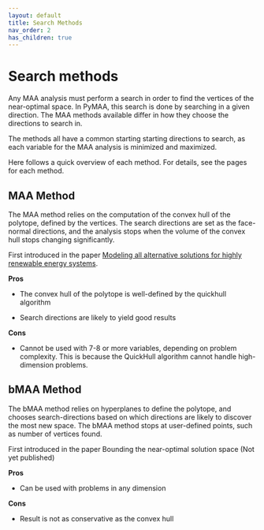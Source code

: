 ```yaml
---
layout: default
title: Search Methods
nav_order: 2
has_children: true
---
```


# Search methods

Any MAA analysis must perform a search in order to find the vertices of the near-optimal space.  In PyMAA, this search is done by searching in a given direction. The MAA methods available differ in how they choose the directions to search in.

The methods all have a common starting starting directions to search, as each variable for the MAA analysis is minimized and maximized.

Here follows a quick overview of each method. For details, see the pages for each method.

## MAA Method

The MAA method relies on the computation of the convex hull of the polytope, defined by the vertices. The search directions are set as the face-normal directions, and the analysis stops when the volume of the convex hull stops changing significantly.

First introduced in the paper [Modeling all alternative solutions for highly renewable energy systems](https://doi.org/10.1016/j.energy.2021.121294).

**Pros**

- The convex hull of the polytope is well-defined by the quickhull algorithm

- Search directions are likely to yield good results 

**Cons**

* Cannot be used with 7-8 or more variables, depending on problem complexity. This is because the QuickHull algorithm cannot handle high-dimension problems.

## bMAA Method

The bMAA method relies on hyperplanes to define the polytope, and chooses search-directions based on which directions are likely to discover the most new space. The bMAA method stops at user-defined points, such as number of vertices found.

First introduced in the paper Bounding the near-optimal solution space (Not yet published)

**Pros**

- Can be used with problems in any dimension

**Cons**

- Result is not as conservative as the convex hull
